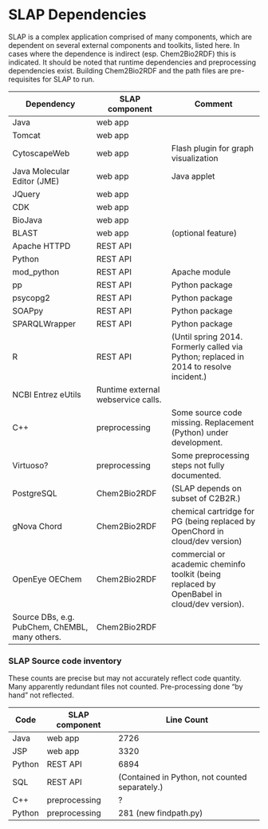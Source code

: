 ﻿# SLAP Dependencies

SLAP is a complex application comprised of many components, which are dependent on several external components and toolkits, listed here.  In cases where the dependence is indirect (esp. Chem2Bio2RDF) this is indicated.  It should be noted that runtime dependencies and preprocessing dependencies exist.  Building Chem2Bio2RDF and the path files are pre-requisites for SLAP to run.

|Dependency|SLAP component|Comment|
|---|---|---|
|Java| web app||
|Tomcat| web app||
|CytoscapeWeb| web app| Flash plugin for graph visualization|
|Java Molecular Editor (JME)| web app| Java applet|
|JQuery| web app||
|CDK| web app||
|BioJava| web app||
|BLAST| web app| (optional feature)|
|Apache HTTPD| REST API||
|Python| REST API||
|mod\_python| REST API| Apache module|
|pp| REST API| Python package|
|psycopg2| REST API| Python package|
|SOAPpy| REST API| Python package|
|SPARQLWrapper| REST API| Python package|
|R| REST API| (Until spring 2014. Formerly called via Python; replaced in 2014 to resolve incident.)|
|NCBI Entrez eUtils| Runtime external webservice calls.|
|C++| preprocessing| Some source code missing.  Replacement (Python) under development.|
|Virtuoso?| preprocessing| Some preprocessing steps not fully documented.|
|PostgreSQL| Chem2Bio2RDF| (SLAP depends on subset of C2B2R.)|
|gNova Chord| Chem2Bio2RDF| chemical cartridge for PG (being replaced by OpenChord in cloud/dev version)|
|OpenEye OEChem| Chem2Bio2RDF| commercial or academic cheminfo toolkit (being replaced by OpenBabel in cloud/dev version).|
|Source DBs, e.g. PubChem, ChEMBL, many others.| Chem2Bio2RDF|
	
### SLAP Source code inventory

These counts are precise but may not accurately reflect code quantity.  Many apparently redundant files not counted.  Pre-processing done “by hand” not reflected.  

|Code|SLAP component|Line Count|
|---|---|---|
|Java| web app| 2726|
|JSP| web app| 3320|
|Python| REST API| 6894|
|SQL| REST API| (Contained in Python, not counted separately.)|
|C++| preprocessing| ?|
|Python| preprocessing| 281 (new findpath.py)|
